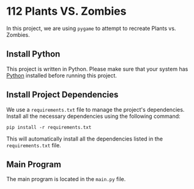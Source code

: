 # 112 Plants VS. Zombies

In this project, we are using `pygame` to attempt to recreate Plants vs. Zombies.

## Install Python

This project is written in Python. Please make sure that your system has [Python](https://www.python.org) installed before running this project.

## Install Project Dependencies

We use a `requirements.txt` file to manage the project's dependencies. Install all the necessary dependencies using the following command:

```shell
pip install -r requirements.txt
```

This will automatically install all the dependencies listed in the `requirements.txt` file.

## Main Program

The main program is located in the `main.py` file.
